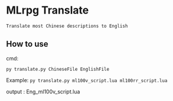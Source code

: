 # MLrpg Translate
	Translate most Chinese descriptions to English

## How to use
 cmd:
 ```
 py translate.py ChineseFile EnglishFile
 ```
 
 
 Example:
	```
	py translate.py ml100v_script.lua ml100rr_script.lua
	```
 
 output : Eng_ml100v_script.lua